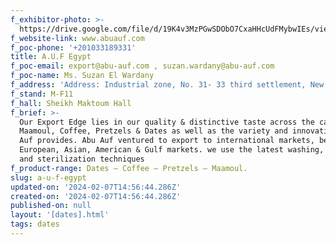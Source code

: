 ```yaml
---
f_exhibitor-photo: >-
  https://drive.google.com/file/d/19K4v3MzPGwSDObO7CxaHHcUdFMybwIEs/view?usp=drive_link
f_website-link: www.abuauf.com
f_poc-phone: '+201033189331'
title: A.U.F Egypt
f_poc-email: export@abu-auf.com , suzan.wardany@abu-auf.com
f_poc-name: Ms. Suzan El Wardany
f_address: 'Address: Industrial zone, No. 31- 33 third settlement, New Cairo'
f_stand: M-F11
f_hall: Sheikh Maktoum Hall
f_brief: >-
  Our Export Edge lies in our quality & distinctive taste across the categories
  Maamoul, Coffee, Pretzels & Dates as well as the variety and innovation Abu
  Auf provides. Abu Auf ventured to export to international markets, between the
  European, Asian, American & Gulf markets. we use the latest washing, drying,
  and sterilization techniques
f_product-range: Dates – Coffee – Pretzels – Maamoul.
slug: a-u-f-egypt
updated-on: '2024-02-07T14:56:44.286Z'
created-on: '2024-02-07T14:56:44.286Z'
published-on: null
layout: '[dates].html'
tags: dates
---
```



